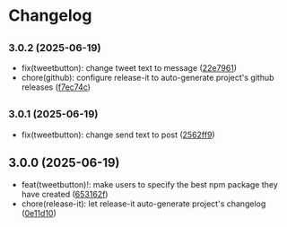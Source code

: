 # Changelog

## <small>3.0.2 (2025-06-19)</small>

* fix(tweetbutton): change tweet text to message ([22e7961](https://github.com/niconicozha/thank-you-tweet-button-001/commit/22e7961))
* chore(github): configure release-it to auto-generate project's github releases ([f7ec74c](https://github.com/niconicozha/thank-you-tweet-button-001/commit/f7ec74c))

## <small>3.0.1 (2025-06-19)</small>

* fix(tweetbutton): change send text to post ([2562ff9](https://github.com/niconicozha/thank-you-tweet-button-001/commit/2562ff9))

## 3.0.0 (2025-06-19)

* feat(tweetbutton)!: make users to specify the best npm package they have created ([653162f](https://github.com/niconicozha/thank-you-tweet-button-001/commit/653162f))
* chore(release-it): let release-it auto-generate project's changelog ([0e11d10](https://github.com/niconicozha/thank-you-tweet-button-001/commit/0e11d10))

